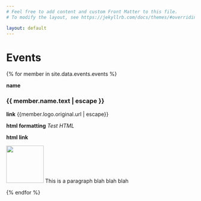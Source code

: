 ```yaml
---
# Feel free to add content and custom Front Matter to this file.
# To modify the layout, see https://jekyllrb.com/docs/themes/#overriding-theme-defaults

layout: default
---
```


# Events

{% for member in site.data.events.events %}

**name**
### {{ member.name.text | escape }}

**link**
{{member.logo.original.url | escape}}

**html formatting**
<i>Test HTML</i>

**html link**

<img src="{{member.logo.original.url | escape}}" height="100">
This is a paragraph blah blah blah



{% endfor %}